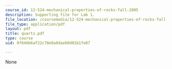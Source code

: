 ```yaml
---
course_id: 12-524-mechanical-properties-of-rocks-fall-2005
description: Supporting file for Lab 1.
file_location: /coursemedia/12-524-mechanical-properties-of-rocks-fall-2005/0f646b6af22c78e8a8dae60d01b1fe87_quartz.pdf
file_type: application/pdf
layout: pdf
title: quartz.pdf
type: course
uid: 0f646b6af22c78e8a8dae60d01b1fe87

---
```

None
